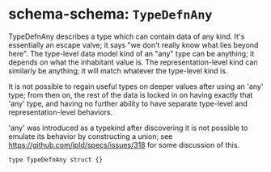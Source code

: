 # schema-schema: `TypeDefnAny`

TypeDefnAny describes a type which can contain data of any kind.
It's essentially an escape valve; it says "we don't really know what lies beyond here".
The type-level data model kind of an "any" type can be anything;
it depends on what the inhabitant value is.
The representation-level kind can similarly be anything;
it will match whatever the type-level kind is.

It is not possible to regain useful types on deeper values after using an 'any' type;
from then on, the rest of the data is locked in on having exactly that 'any' type,
and having no further ability to have separate type-level and representation-level behaviors.

'any' was introduced as a typekind after discovering it is not possible
to emulate its behavior by constructing a union; see
https://github.com/ipld/specs/issues/318 for some discussion of this.

```ipldsch
type TypeDefnAny struct {}
```
